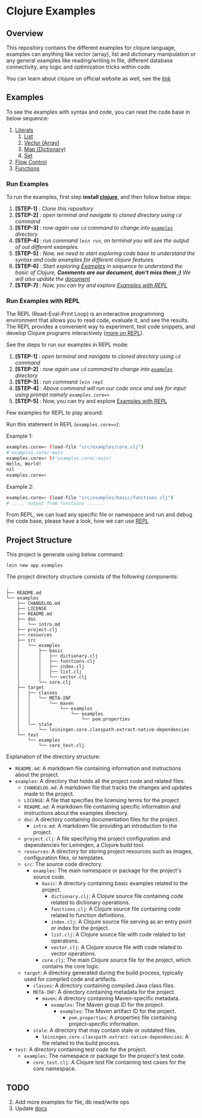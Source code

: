 # Clojure Examples

## Overview

This repository contains the different examples for clojure language, examples can anything like vector (array), list and dictionary manipulation or any general examples like reading/writing in file, different database connectivity, any logic and optimization tricks within code.

You can learn about clojure on official website as well, see the [link](https://clojure.org/guides/learn/clojure)

## Examples

To see the examples with syntax and code, you can read the code base in below sequence:

1. [Literals](./examples/src/examples/basic/literals.clj)
    1. [List](./examples/src//examples//basic/list.clj)
    2. [Vector (Array)](./examples/src//examples//basic/vector.clj)
    3. [Map (Dictionary)](./examples/src//examples//basic/dictionary.clj)
    4. [Set](./examples/src//examples/basic/set.clj)
2. [Flow Control](./examples/src/examples/basic/flow_control.clj)
2. [Functions](./examples/src/examples/basic/functions.clj)

### Run Examples

To run the examples, first step **install [clojure](https://clojure.org/guides/install_clojure)**, and then follow below steps:

1. **[STEP-1]** : *Clone this repository*
2. **[STEP-2]** : *open terminal and navigate to cloned directory using `cd` command*
3. **[STEP-3]** : *now again use `cd` command to change into [`examples`](./examples/) directory*
4. **[STEP-4]** : *run command `lein run`, on terminal you will see the output of out different examples.*
5. **[STEP-5]** : *Now, we need to start exploring code base to understand the syntax and code examples for different clojure features.*
6. **[STEP-6]** : *Start exploring [Examples](#examples) in sequence to understand the basic of Clojure, **Comments are our document, don't miss them ;)** We will also update the [document](./examples/doc/intro.md)*
7. **[STEP-7]** : *Now, you can try and explore [Examples with REPL](#run-examples-with-repl)*

### Run Examples with REPL

The REPL (Read-Eval-Print Loop) is an interactive programming environment that allows you to read code, evaluate it, and see the results. The REPL provides a convenient way to experiment, test code snippets, and develop Clojure programs interactively ([more on REPL](https://clojure.org/guides/repl/introduction)).

See the steps to run our examples in REPL mode:

1. **[STEP-1]** : *open terminal and navigate to cloned directory using `cd` command*
2. **[STEP-2]** : *now again use `cd` command to change into [`examples`](./examples/) directory*
3. **[STEP-3]** : *run command `lein repl`*
4. **[STEP-4]** : *Above command will run our code once and ask for input using prompt namely `examples.core=>`*
5. **[STEP-5]** : Now, you can try and explore [Examples with REPL](#run-examples-with-repl)

Few examples for REPL to play around:

Run this statement in REPL (`examples.core=>`):

Example 1:

```sh
examples.core=> (load-file "src/examples/core.clj")
#'examples.core/-main
examples.core=> (#'examples.core/-main)
Hello, World!
nil
examples.core=>
```

Example 2:


```sh
examples.core=> (load-file "src/examples/basic/functions.clj")
# ..... output from functions ......
```

From REPL, we can load any specific file or namespace and run and debug the code base, please have a look, how we can use [REPL](https://clojure.org/guides/repl/introduction)


## Project Structure

This project is generate using below command:

`lein new app examples`

The project directory structure consists of the following components:

```
.
├── README.md
└── examples
    ├── CHANGELOG.md
    ├── LICENSE
    ├── README.md
    ├── doc
    │   └── intro.md
    ├── project.clj
    ├── resources
    ├── src
    │   └── examples
    │       ├── basic
    │       │   ├── dictionary.clj
    │       │   ├── functions.clj
    │       │   ├── index.clj
    │       │   ├── list.clj
    │       │   └── vector.clj
    │       └── core.clj
    ├── target
    │   ├── classes
    │   │   └── META-INF
    │   │       └── maven
    │   │           └── examples
    │   │               └── examples
    │   │                   └── pom.properties
    │   └── stale
    │       └── leiningen.core.classpath.extract-native-dependencies
    └── test
        └── examples
            └── core_test.clj
```

Explanation of the directory structure:

- `README.md`: A markdown file containing information and instructions about the project.
- `examples`: A directory that holds all the project code and related files.
  - `CHANGELOG.md`: A markdown file that tracks the changes and updates made to the project.
  - `LICENSE`: A file that specifies the licensing terms for the project.
  - `README.md`: A markdown file containing specific information and instructions about the examples directory.
  - `doc`: A directory containing documentation files for the project.
    - `intro.md`: A markdown file providing an introduction to the project.
  - `project.clj`: A file specifying the project configuration and dependencies for Leiningen, a Clojure build tool.
  - `resources`: A directory for storing project resources such as images, configuration files, or templates.
  - `src`: The source code directory.
    - `examples`: The main namespace or package for the project's source code.
      - `basic`: A directory containing basic examples related to the project.
        - `dictionary.clj`: A Clojure source file containing code related to dictionary operations.
        - `functions.clj`: A Clojure source file containing code related to function definitions.
        - `index.clj`: A Clojure source file serving as an entry point or index for the project.
        - `list.clj`: A Clojure source file with code related to list operations.
        - `vector.clj`: A Clojure source file with code related to vector operations.
      - `core.clj`: The main Clojure source file for the project, which contains the core logic.
  - `target`: A directory generated during the build process, typically used for compiled code and artifacts.
    - `classes`: A directory containing compiled Java class files.
    - `META-INF`: A directory containing metadata for the project.
      - `maven`: A directory containing Maven-specific metadata.
        - `examples`: The Maven group ID for the project.
          - `examples`: The Maven artifact ID for the project.
            - `pom.properties`: A properties file containing project-specific information.
    - `stale`: A directory that may contain stale or outdated files.
      - `leiningen.core.classpath.extract-native-dependencies`: A file related to the build process.
- `test`: A directory containing test code for the project.
  - `examples`: The namespace or package for the project's test code.
    - `core_test.clj`: A Clojure test file containing test cases for the core namespace.

## TODO

2. Add more examples for file, db read/write ops
3. Update [docs](./examples/doc/intro.md)